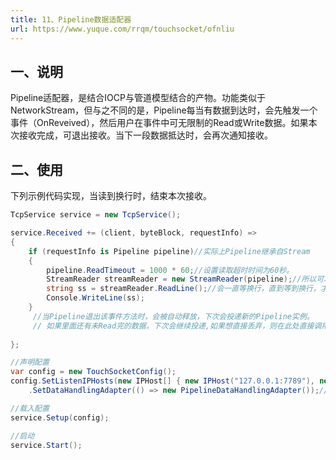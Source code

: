 ```yaml
---
title: 11、Pipeline数据适配器
url: https://www.yuque.com/rrqm/touchsocket/ofnliu
---
```


<a name="MbHCL"></a>

## 一、说明

Pipeline适配器，是结合IOCP与管道模型结合的产物。功能类似于NetworkStream，但与之不同的是，Pipeline每当有数据到达时，会先触发一个事件（OnReveived），然后用户在事件中可无限制的Read或Write数据。如果本次接收完成，可退出接收。当下一段数据抵达时，会再次通知接收。

<a name="cTbr8"></a>

## 二、使用

下列示例代码实现，当读到换行时，结束本次接收。

```csharp
TcpService service = new TcpService();

service.Received += (client, byteBlock, requestInfo) =>
{
    if (requestInfo is Pipeline pipeline)//实际上Pipeline继承自Stream
    {
        pipeline.ReadTimeout = 1000 * 60;//设置读取超时时间为60秒。
        StreamReader streamReader = new StreamReader(pipeline);//所以可以直接用StreamReader构造
        string ss = streamReader.ReadLine();//会一直等换行，直到等到换行，才继续向下执行
        Console.WriteLine(ss);
    }
     //当Pipeline退出该事件方法时，会被自动释放，下次会投递新的Pipeline实例。
     // 如果里面还有未Read完的数据，下次会继续投递,如果想直接丢弃，则在此处直接调用Disopose即可。
     
};

//声明配置
var config = new TouchSocketConfig();
config.SetListenIPHosts(new IPHost[] { new IPHost("127.0.0.1:7789"), new IPHost(7790) })//同时监听两个地址
    .SetDataHandlingAdapter(() => new PipelineDataHandlingAdapter());//配置适配器为Pipeline

//载入配置
service.Setup(config);

//启动
service.Start();

```
